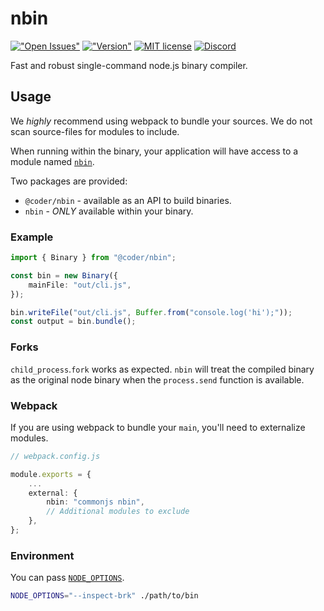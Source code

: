 # nbin

[!["Open Issues"](https://img.shields.io/github/issues-raw/codercom/nbin.svg)](https://github.com/codercom/nbin/issues)
[!["Version"](https://img.shields.io/npm/v/@coder/nbin.svg)](https://www.npmjs.com/package/@coder/nbin)
[![MIT license](https://img.shields.io/badge/license-MIT-green.svg)](#)
[![Discord](https://discordapp.com/api/guilds/463752820026376202/widget.png)](https://discord.gg/zxSwN8Z)

Fast and robust single-command node.js binary compiler.

## Usage

We *highly* recommend using webpack to bundle your sources. We do not scan source-files for modules to include.

When running within the binary, your application will have access to a module named [`nbin`](typings/nbin.d.ts).

Two packages are provided:
- `@coder/nbin` - available as an API to build binaries.
- `nbin` - *ONLY* available within your binary.

### Example

```ts
import { Binary } from "@coder/nbin";

const bin = new Binary({
	mainFile: "out/cli.js",
});

bin.writeFile("out/cli.js", Buffer.from("console.log('hi');"));
const output = bin.bundle();
```

### Forks

`child_process`.`fork` works as expected. `nbin` will treat the compiled binary as the original node binary when the `process.send` function is available.

### Webpack

If you are using webpack to bundle your `main`, you'll need to externalize modules.

```ts
// webpack.config.js

module.exports = {
	...
	external: {
		nbin: "commonjs nbin",
		// Additional modules to exclude
	},
};
```

### Environment

You can pass [`NODE_OPTIONS`](https://nodejs.org/api/cli.html#cli_node_options_options).

```bash
NODE_OPTIONS="--inspect-brk" ./path/to/bin
```